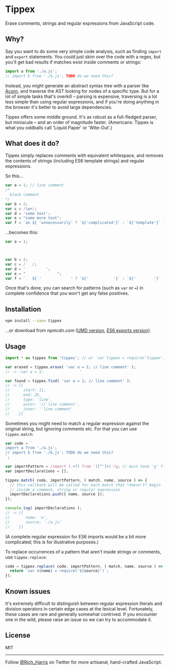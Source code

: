 # Tippex

Erase comments, strings and regular expressions from JavaScript code.

## Why?

Say you want to do some very simple code analysis, such as finding `import` and `export` statements. You *could* just skim over the code with a regex, but you'll get bad results if matches exist inside comments or strings:

```js
import a from './a.js';
// import b from './b.js'; TODO do we need this?
```

Instead, you might generate an abstract syntax tree with a parser like [Acorn](https://github.com/ternjs/acorn), and traverse the AST looking for nodes of a specific type. But for a lot of simple tasks that's overkill – parsing is expensive, traversing is a lot less simple than using regular expressions, and if you're doing anything in the browser it's better to avoid large dependencies.

Tippex offers some middle ground. It's as robust as a full-fledged parser, but miniscule – and an order of magnitude faster. (Americans: Tippex is what you oddballs call 'Liquid Paper' or 'Wite-Out'.)


## What does it do?

Tippex simply replaces comments with equivalent whitespace, and removes the contents of strings (including ES6 template strings) and regular expressions.

So this...

```js
var a = 1; // line comment
/*
  block comment
*/
var b = 2;
var c = /\w+/;
var d = 'some text';
var e = "some more text";
var f = `an ${ 'unnecessarily' ? `${'complicated'}` : `${'template'}` } string`;
```

...becomes this:

```js
var a = 1;                



var b = 2;
var c = /   /;
var d = '         ';
var e = "              ";
var f = `   ${ '             ' ? `${'           '}` : `${'        '}` }       `;
```

Once that's done, you can search for patterns (such as `var` or ` = `) in complete confidence that you won't get any false positives.


## Installation

```bash
npm install --save tippex
```

...or download from npmcdn.com ([UMD version](https://npmcdn.com/tippex), [ES6 exports version](https://npmcdn.com/tippex/dist/tippex.es6.js)).


## Usage

```js
import * as tippex from 'tippex'; // or `var tippex = require('tippex')`, etc

var erased = tippex.erase( 'var a = 1; // line comment' );
// -> 'var a = 1;                '

var found = tippex.find( 'var a = 1; // line comment' );
// -> [{
//      start: 11,
//      end: 26,
//      type: 'line',
//      outer: '// line comment',
//      inner: ' line comment'
//    }]
```

Sometimes you might need to match a regular expression against the original string, but ignoring comments etc. For that you can use `tippex.match`:

```js
var code = `
import a from './a.js';
// import b from './b.js'; TODO do we need this?
`;

var importPattern = /import (.+?) from '([^']+)'/g; // must have 'g' flag
var importDeclarations = [];

tippex.match( code, importPattern, ( match, name, source ) => {
  // this callback will be called for each match that *doesn't* begin
  // inside a comment, string or regular expression
  importDeclarations.push({ name, source });
});

console.log( importDeclarations );
// -> [{
//       name: 'a',
//       source: './a.js'
//    }]
```

(A complete regular expression for ES6 imports would be a bit more complicated; this is for illustrative purposes.)

To replace occurrences of a pattern that aren't inside strings or comments, use `tippex.replace`:

```js
code = tippex.replace( code, importPattern, ( match, name, source ) => {
  return `var ${name} = require('${source}')`;
});
```


## Known issues

It's extremely difficult to distinguish between regular expression literals and division operators in certain edge cases at the lexical level. Fortunately, these cases are rare and generally somewhat contrived. If you encounter one in the wild, please raise an issue so we can try to accommodate it.



## License

MIT

----

Follow [@Rich_Harris](https://twitter.com/Rich_Harris) on Twitter for more artisanal, hand-crafted JavaScript.
